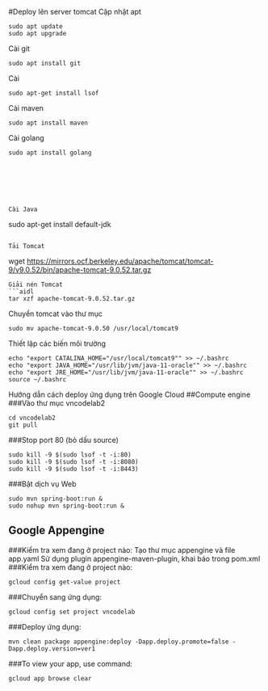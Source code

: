 #Deploy lên server tomcat
Cập nhật apt
```
sudo apt update
sudo apt upgrade
```
Cài git
```aidl
sudo apt install git
```


Cài
```aidl
sudo apt-get install lsof
```

Cài maven
```aidl
sudo apt install maven
```


Cài golang
```aidl
sudo apt install golang







Cài Java
```
sudo apt-get install default-jdk
```

Tải Tomcat
```
wget https://mirrors.ocf.berkeley.edu/apache/tomcat/tomcat-9/v9.0.52/bin/apache-tomcat-9.0.52.tar.gz
```
Giải nén Tomcat
```aidl
tar xzf apache-tomcat-9.0.52.tar.gz
```
Chuyển tomcat vào thư mục
```aidl
sudo mv apache-tomcat-9.0.50 /usr/local/tomcat9
```

Thiết lập các biến môi trường
```aidl
echo "export CATALINA_HOME="/usr/local/tomcat9"" >> ~/.bashrc
echo "export JAVA_HOME="/usr/lib/jvm/java-11-oracle"" >> ~/.bashrc
echo "export JRE_HOME="/usr/lib/jvm/java-11-oracle"" >> ~/.bashrc
source ~/.bashrc
```


Hướng dẫn cách deploy ứng dụng trên Google Cloud
##Compute engine
###Vào thư mục vncodelab2
```
cd vncodelab2
git pull
```
###Stop port 80 (bỏ dấu source)
```
sudo kill -9 $(sudo lsof -t -i:80)
sudo kill -9 $(sudo lsof -t -i:8080)
sudo kill -9 $(sudo lsof -t -i:8443)
```
###Bật dịch vụ Web
```
sudo mvn spring-boot:run &
sudo nohup mvn spring-boot:run &
```
## Google Appengine
###Kiểm tra xem đang ở project nào:
Tạo thư mục appengine và file app.yaml
Sử dụng plugin appengine-maven-plugin, khai báo trong pom.xml
###Kiểm tra xem đang ở project nào:
```
gcloud config get-value project
```
###Chuyển sang ứng dụng:
```
gcloud config set project vncodelab
```
###Deploy ứng dụng:
```
mvn clean package appengine:deploy -Dapp.deploy.promote=false -Dapp.deploy.version=ver1
```
###To view your app, use command:
```
gcloud app browse clear
```
